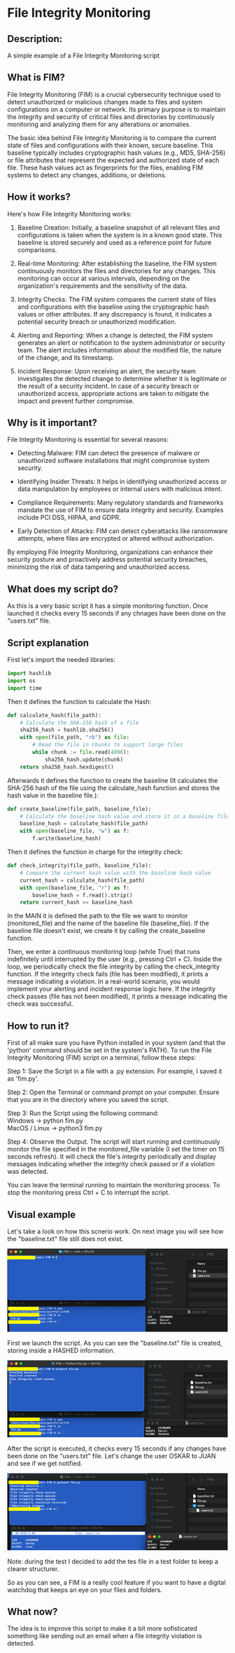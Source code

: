 # File Integrity Monitoring

## Description:
A simple example of a File Integrity Monitoring script

## What is FIM?

File Integrity Monitoring (FIM) is a crucial cybersecurity technique used to detect unauthorized or malicious changes made to files and system configurations on a computer or network. Its primary purpose is to maintain the integrity and security of critical files and directories by continuously monitoring and analyzing them for any alterations or anomalies.

The basic idea behind File Integrity Monitoring is to compare the current state of files and configurations with their known, secure baseline. This baseline typically includes cryptographic hash values (e.g., MD5, SHA-256) or file attributes that represent the expected and authorized state of each file. These hash values act as fingerprints for the files, enabling FIM systems to detect any changes, additions, or deletions.

## How it works?

Here's how File Integrity Monitoring works:

1) Baseline Creation: Initially, a baseline snapshot of all relevant files and configurations is taken when the system is in a known good state. This baseline is stored securely and used as a reference point for future comparisons.

2) Real-time Monitoring: After establishing the baseline, the FIM system continuously monitors the files and directories for any changes. This monitoring can occur at various intervals, depending on the organization's requirements and the sensitivity of the data.

3) Integrity Checks: The FIM system compares the current state of files and configurations with the baseline using the cryptographic hash values or other attributes. If any discrepancy is found, it indicates a potential security breach or unauthorized modification.

4) Alerting and Reporting: When a change is detected, the FIM system generates an alert or notification to the system administrator or security team. The alert includes information about the modified file, the nature of the change, and its timestamp.

5) Incident Response: Upon receiving an alert, the security team investigates the detected change to determine whether it is legitimate or the result of a security incident. In case of a security breach or unauthorized access, appropriate actions are taken to mitigate the impact and prevent further compromise.

## Why is it important?

File Integrity Monitoring is essential for several reasons:

- Detecting Malware: FIM can detect the presence of malware or unauthorized software installations that might compromise system security.

- Identifying Insider Threats: It helps in identifying unauthorized access or data manipulation by employees or internal users with malicious intent.

- Compliance Requirements: Many regulatory standards and frameworks mandate the use of FIM to ensure data integrity and security. Examples include PCI DSS, HIPAA, and GDPR.

- Early Detection of Attacks: FIM can detect cyberattacks like ransomware attempts, where files are encrypted or altered without authorization.


By employing File Integrity Monitoring, organizations can enhance their security posture and proactively address potential security breaches, minimizing the risk of data tampering and unauthorized access.

## What does my script do?

As this is a very basic script it has a simple monitoring function. Once launched it checks every 15 seconds if any chnages have been done on the "users.txt" file.

## Script explanation

First let's import the needed libraries:  
```python
import hashlib
import os
import time
```
Then it defines the function to calculate the Hash:
```python
def calculate_hash(file_path):
    # Calculate the SHA-256 hash of a file
    sha256_hash = hashlib.sha256()
    with open(file_path, "rb") as file:
        # Read the file in chunks to support large files
        while chunk := file.read(4096):
            sha256_hash.update(chunk)
    return sha256_hash.hexdigest()
```
Afterwards it defines the function to create the baseline (It calculates the SHA-256 hash of the file using the calculate_hash function and stores the hash value in the baseline file.):
```python
def create_baseline(file_path, baseline_file):
    # Calculate the baseline hash value and store it in a baseline file
    baseline_hash = calculate_hash(file_path)
    with open(baseline_file, "w") as f:
        f.write(baseline_hash)
```
Then it defines the function in charge for the integrity check:
```python
def check_integrity(file_path, baseline_file):
    # Compare the current hash value with the baseline hash value
    current_hash = calculate_hash(file_path)
    with open(baseline_file, "r") as f:
        baseline_hash = f.read().strip()
    return current_hash == baseline_hash
```
In the MAIN it is defined the path to the file we want to monitor (monitored_file) and the name of the baseline file (baseline_file). If the baseline file doesn't exist, we create it by calling the create_baseline function.

Then, we enter a continuous monitoring loop (while True) that runs indefinitely until interrupted by the user (e.g., pressing Ctrl + C). Inside the loop, we periodically check the file integrity by calling the check_integrity function. If the integrity check fails (file has been modified), it prints a message indicating a violation. In a real-world scenario, you would implement your alerting and incident response logic here. If the integrity check passes (file has not been modified), it prints a message indicating the check was successful.

## How to run it?

First of all make sure you have Python installed in your system (and that the 'python' command should be set in the system's PATH).
To run the File Integrity Monitoring (FIM) script on a terminal, follow these steps:

Step 1: Save the Script in a file with a .py extension. For example, I saved it as 'fim.py'.

Step 2: Open the Terminal or command prompt on your computer. Ensure that you are in the directory where you saved the script.

Step 3: Run the Script using the following command:  
Windows -> python fim.py  
MacOS / Linux -> python3 fim.py  

Step 4: Observe the Output. The script will start running and continuously monitor the file specified in the monitored_file variable (I set the timer on 15 seconds refresh). It will check the file's integrity periodically and display messages indicating whether the integrity check passed or if a violation was detected.

You can leave the terminal running to maintain the monitoring process.
To stop the monitoring press Ctrl + C to interrupt the script.

## Visual example

Let's take a look on how this scnerio work. On next image you will see how the "baseline.txt" file still does not exist.

![image1](imgs/image1.png)

First we launch the script. As you can see the "baseline.txt" file is created, storing inside a HASHED information.

![image2](imgs/image2.png)

After the script is executed, it checks every 15 seconds if any changes have been done on the "users.txt" file. Let's change the user OSKAR to JUAN and see if we get notified.

![image3](imgs/image3.png)

Note: during the test I decided to add the tes file in a test folder to keep a clearer structurer.

So as you can see, a FIM is a really cool feature if you want to have a digital watchdog that keeps an eye on your files and folders.

## What now?

The idea is to improve this script to make it a bit more sofisticated something like sending out an email when a file integrity violation is detected.
